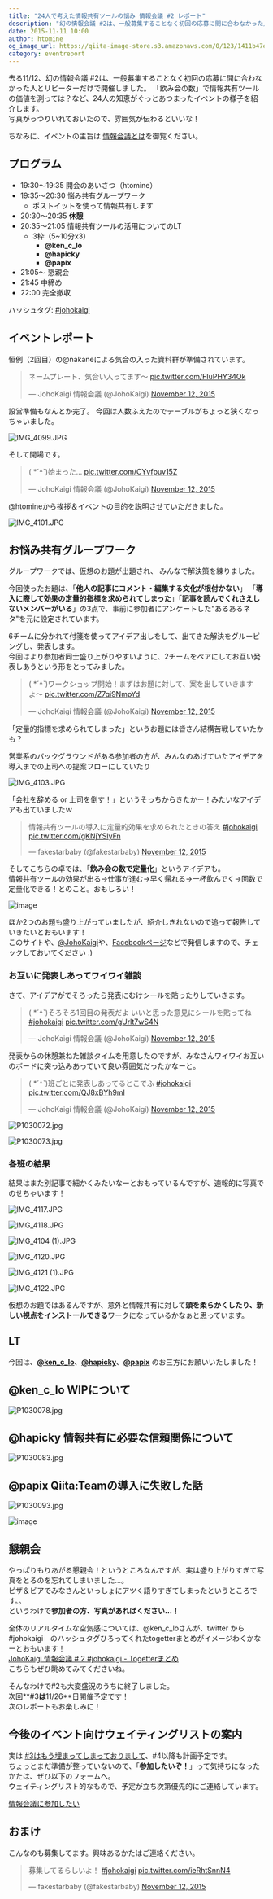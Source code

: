 ```yaml
---
title: "24人で考えた情報共有ツールの悩み 情報会議 #2 レポート"
description: "幻の情報会議 #2は、一般募集することなく初回の応募に間に合わなかった人とリピーターだけで開催しました。「飲み会の数」で情報共有ツールの価値を測っては？など、24人の知恵がぐっとあつまったイベントの様子を紹介します。"
date: 2015-11-11 10:00
author: htomine
og_image_url: https://qiita-image-store.s3.amazonaws.com/0/123/1411b47e-77c3-de96-1d23-649f70bb9dbc.jpeg
category: eventreport
---
```


去る11/12、幻の情報会議 #2は、一般募集することなく初回の応募に間に合わなかった人とリピーターだけで開催しました。
「飲み会の数」で情報共有ツールの価値を測っては？など、24人の知恵がぐっとあつまったイベントの様子を紹介します。  
写真がっつりいれておいたので、雰囲気が伝わるといいな！  

ちなみに、イベントの主旨は [情報会議とは](http://johokaigi.org/)を御覧ください。

## プログラム

- 19:30〜19:35 開会のあいさつ（htomine）
- 19:35〜20:30 悩み共有グループワーク
    - ポストイットを使って情報共有します
- 20:30〜20:35 **休憩**
- 20:35〜21:05 情報共有ツールの活用についてのLT
    - 3枠（5~10分x3）
        - **@ken_c_lo**
        - **@hapicky**
        - **@papix**
- 21:05〜 懇親会
- 21:45 中締め
- 22:00 完全撤収

ハッシュタグ: [#johokaigi](https://twitter.com/hashtag/johokaigi)

## イベントレポート

恒例（2回目）の@nakaneによる気合の入った資料群が準備されています。

<blockquote class="twitter-tweet" lang="en"><p lang="ja" dir="ltr">ネームプレート、気合い入ってます〜 <a href="https://t.co/FIuPHY34Ok">pic.twitter.com/FIuPHY34Ok</a></p>&mdash; JohoKaigi 情報会議 (@JohoKaigi) <a href="https://twitter.com/JohoKaigi/status/664738570297454593">November 12, 2015</a></blockquote>

設営準備もなんとか完了。
今回は人数ふえたのでテーブルがちょっと狭くなっちゃいました。

![IMG_4099.JPG](https://qiita-image-store.s3.amazonaws.com/0/123/70906f55-4419-d646-cad5-a18a354c14b8.jpeg)

そして開場です。

<blockquote class="twitter-tweet" lang="en"><p lang="ja" dir="ltr">( *´꒫`)始まった… <a href="https://t.co/CYvfpuv15Z">pic.twitter.com/CYvfpuv15Z</a></p>&mdash; JohoKaigi 情報会議 (@JohoKaigi) <a href="https://twitter.com/JohoKaigi/status/664754726181842944">November 12, 2015</a></blockquote>

@htomineから挨拶＆イベントの目的を説明させていただきました。

![IMG_4101.JPG](https://qiita-image-store.s3.amazonaws.com/0/123/2265214c-3258-ed72-e517-7e71af3e9d79.jpeg)


## お悩み共有グループワーク

グループワークでは、仮想のお題が出題され、 みんなで解決策を練りました。  

今回使ったお題は、「**他人の記事にコメント・編集する文化が根付かない**」 「**導入に際して効果の定量的指標を求められてしまった**」「**記事を読んでくれさえしないメンバーがいる**」の3点で、事前に参加者にアンケートした"あるあるネタ"を元に設定されています。

6チームに分かれて付箋を使ってアイデア出しをして、出てきた解決をグルーピングし、発表します。  
今回はより参加者同士盛り上がりやすいように、2チームをペアにしてお互い発表しあうという形をとってみました。

<blockquote class="twitter-tweet" lang="en"><p lang="ja" dir="ltr">( *´꒫`)ワークショップ開始！まずはお題に対して、案を出していきますよ〜 <a href="https://t.co/Z7qi9NmpYd">pic.twitter.com/Z7qi9NmpYd</a></p>&mdash; JohoKaigi 情報会議 (@JohoKaigi) <a href="https://twitter.com/JohoKaigi/status/664757999819354112">November 12, 2015</a></blockquote>

「定量的指標を求められてしまった」というお題には皆さん結構苦戦していたかも？

営業系のバックグラウンドがある参加者の方が、みんなのあげていたアイデアを導入までの上司への提案フローにしていたり

![IMG_4103.JPG](https://qiita-image-store.s3.amazonaws.com/0/123/a169c842-b7cc-a79b-a1f4-463f062eaf46.jpeg)

「会社を辞める or 上司を倒す！」というそっちからきたかー！みたいなアイデアも出ていましたｗ

<blockquote class="twitter-tweet" lang="en"><p lang="ja" dir="ltr">情報共有ツールの導入に定量的効果を求められたときの答え <a href="https://twitter.com/hashtag/johokaigi?src=hash">#johokaigi</a> <a href="https://t.co/gKNjYSIyFn">pic.twitter.com/gKNjYSIyFn</a></p>&mdash; fakestarbaby (@fakestarbaby) <a href="https://twitter.com/fakestarbaby/status/664768975306276864">November 12, 2015</a></blockquote>

そしてこちらの卓では、「**飲み会の数で定量化**」というアイデアも。  
情報共有ツールの効果が出る→仕事が進む→早く帰れる→一杯飲んでく→回数で定量化できる！とのこと。おもしろい！

![image](https://qiita-image-store.s3.amazonaws.com/0/123/d2519318-97ab-5f9e-9c1d-e71683a02058.png)

ほか2つのお題も盛り上がっていましたが、紹介しきれないので追って報告していきたいとおもいます！  
このサイトや、[@JohoKaigi](https://twitter.com/johokaigi)や、[Facebookページ](https://www.facebook.com/johokaigi/)などで発信しますので、チェックしておいてください :)

### お互いに発表しあってワイワイ雑談

さて、アイデアがでそろったら発表にむけシールを貼ったりしていきます。

<blockquote class="twitter-tweet" lang="en"><p lang="ja" dir="ltr">( *´꒫`)そろそろ1回目の発表だよ&#10;いいと思った意見にシールを貼ってね&#10;<a href="https://twitter.com/hashtag/johokaigi?src=hash">#johokaigi</a> <a href="https://t.co/gUrlt7wS4N">pic.twitter.com/gUrlt7wS4N</a></p>&mdash; JohoKaigi 情報会議 (@JohoKaigi) <a href="https://twitter.com/JohoKaigi/status/664761485323714560">November 12, 2015</a></blockquote>

発表からの休憩兼ねた雑談タイムを用意したのですが、みなさんワイワイお互いのボードに突っ込みあっていて良い雰囲気だったかなーと。

<blockquote class="twitter-tweet" lang="en"><p lang="ja" dir="ltr">( *´꒫`)班ごとに発表しあってるとこでふ&#10;<a href="https://twitter.com/hashtag/johokaigi?src=hash">#johokaigi</a> <a href="https://t.co/QJ8xBYh9ml">pic.twitter.com/QJ8xBYh9ml</a></p>&mdash; JohoKaigi 情報会議 (@JohoKaigi) <a href="https://twitter.com/JohoKaigi/status/664763893621788672">November 12, 2015</a></blockquote>

![P1030072.jpg](https://qiita-image-store.s3.amazonaws.com/0/123/dde189c8-4286-764f-23c8-13b11a5754aa.jpeg)

![P1030073.jpg](https://qiita-image-store.s3.amazonaws.com/0/123/1411b47e-77c3-de96-1d23-649f70bb9dbc.jpeg)

### 各班の結果
結果はまた別記事で細かくみたいなーとおもっているんですが、速報的に写真でのせちゃいます！

![IMG_4117.JPG](https://qiita-image-store.s3.amazonaws.com/0/123/7a6109b1-8510-a48c-912b-1b3c6354d7fa.jpeg)

![IMG_4118.JPG](https://qiita-image-store.s3.amazonaws.com/0/123/96935426-247c-331b-0f5b-2298da620d5b.jpeg)

![IMG_4104 (1).JPG](https://qiita-image-store.s3.amazonaws.com/0/123/36d24357-c157-29be-54a3-e5d900f4e59f.jpeg)

![IMG_4120.JPG](https://qiita-image-store.s3.amazonaws.com/0/123/10b5e946-89e4-a502-c981-fd10b8377653.jpeg)

![IMG_4121 (1).JPG](https://qiita-image-store.s3.amazonaws.com/0/123/004582af-00ea-f402-bdfc-2feef9adab06.jpeg)

![IMG_4122.JPG](https://qiita-image-store.s3.amazonaws.com/0/123/615029f6-8ab0-269f-b9d3-fc3ce0cb69dc.jpeg)

仮想のお題ではあるんですが、意外と情報共有に対して**頭を柔らかくしたり、新しい視点をインストールできる**ワークになっているかなぁと思っています。

## LT

今回は、**[@ken_c_lo](https://twitter.com/ken_c_lo)**、**[@hapicky](https://twitter.com/hapicky)**、**[@papix](https://twitter.com/__papix__)** のお三方にお願いいたしました！

## @ken_c_lo WIPについて

![P1030078.jpg](https://qiita-image-store.s3.amazonaws.com/0/123/22e8c1a1-532c-e602-f689-c9ef5f585a58.jpeg)

<script async class="speakerdeck-embed" data-id="c08bf812feb14366b412e5a5b3524880" data-ratio="1.33333333333333" src="//speakerdeck.com/assets/embed.js"></script>

## @hapicky 情報共有に必要な信頼関係について

![P1030083.jpg](https://qiita-image-store.s3.amazonaws.com/0/123/aa20b172-8250-c556-068d-06e9c832dd8d.jpeg)

<script async class="speakerdeck-embed" data-id="c9d16c7894554b41bfadb898e3d5fc96" data-ratio="1.33333333333333" src="//speakerdeck.com/assets/embed.js"></script>

## @papix Qiita:Teamの導入に失敗した話

![P1030093.jpg](https://qiita-image-store.s3.amazonaws.com/0/123/c13e1a10-3eda-4421-75b0-c5d1248c5f3d.jpeg)

![image](https://qiita-image-store.s3.amazonaws.com/0/123/3038e7c5-bd24-d787-e3e3-66aa79358154.png)

## 懇親会
やっぱりもりあがる懇親会！というところなんですが、実は盛り上がりすぎて写真をとるのを忘れてしまいました…。  
ピザ＆ビアでみなさんといっしょにアツく語りすぎてしまったというところです。。  
というわけで**参加者の方、写真があればください…！**

全体のリアルタイムな空気感については、@ken_c_loさんが、twitter から #johokaigi　のハッシュタグひろってくれたtogetterまとめがイメージわくかなーとおもいます！  
[JohoKaigi 情報会議 # 2 #johokaigi - Togetterまとめ](http://togetter.com/li/899374)  
こちらもぜひ眺めてみてくださいね。

そんなわけで#2も大変盛況のうちに終了しました。  
次回**#3**は**11/26**日開催予定です！  
次のレポートもお楽しみに！

## 今後のイベント向けウェイティングリストの案内

実は [#3はもう埋まってしまっておりまして](http://peatix.com/event/126209/)、#4以降も計画予定です。  
ちょっとまだ準備が整っていないので、「**参加したいぞ！**」って気持ちになったかたは、ぜひ以下のフォームへ。  
ウェイティングリスト的なもので、予定が立ち次第優先的にご連絡しています。  

[情報会議に参加したい](https://docs.google.com/forms/d/1cVmHNgyveMsgkaD-GHky_wXEOypHC1AUEr7AwzoDGGk/viewform)

## おまけ

こんなのも募集してます。興味あるかたはご連絡ください。

<blockquote class="twitter-tweet" lang="en"><p lang="ja" dir="ltr">募集してるらしいよ！ <a href="https://twitter.com/hashtag/johokaigi?src=hash">#johokaigi</a> <a href="https://t.co/ieRhtSnnN4">pic.twitter.com/ieRhtSnnN4</a></p>&mdash; fakestarbaby (@fakestarbaby) <a href="https://twitter.com/fakestarbaby/status/664788795988963328">November 12, 2015</a></blockquote>
